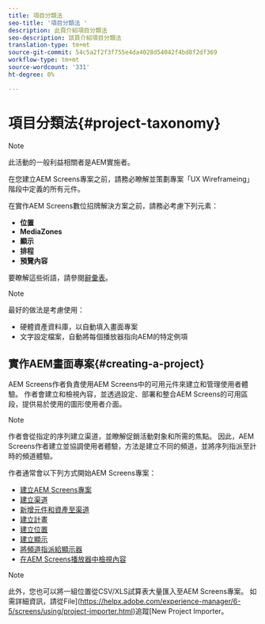 ```yaml
---
title: 項目分類法
seo-title: '項目分類法 '
description: 此頁介紹項目分類法
seo-description: 該頁介紹項目分類法
translation-type: tm+mt
source-git-commit: 54c5a2f2f3f755e4da4028d54042f4bd8f2df369
workflow-type: tm+mt
source-wordcount: '331'
ht-degree: 0%

---
```



# 項目分類法{#project-taxonomy}

>[!NOTE]
>
>此活動的一般利益相關者是AEM實施者。

在您建立AEM Screens專案之前，請務必瞭解並策劃專案「UX Wireframeing」階段中定義的所有元件。

在實作AEM Screens數位招牌解決方案之前，請務必考慮下列元素：

* **位置**
* **MediaZones**
* **顯示**
* **排程**
* **預覽內容**

要瞭解這些術語，請參閱[辭彙表](https://helpx.adobe.com/experience-manager/6-5/screens/using/screens-glossary.html)。

>[!NOTE]
>
>最好的做法是考慮使用：
>
>* 硬體資產資料庫，以自動填入畫面專案
>* 文字設定檔案，自動將每個播放器指向AEM的特定例項


## 實作AEM畫面專案{#creating-a-project}

AEM Screens作者負責使用AEM Screens中的可用元件來建立和管理使用者體驗。 作者會建立和檢視內容，並透過設定、部署和整合AEM Screens的可用區段，提供易於使用的圖形使用者介面。

>[!NOTE]
>
>作者會從指定的序列建立渠道，並瞭解促銷活動對象和所需的焦點。 因此，AEM Screens作者建立並協調使用者體驗，方法是建立不同的頻道，並將序列指派至計時的頻道體驗。

作者通常會以下列方式開始AEM Screens專案：

* [建立AEM Screens專案](https://helpx.adobe.com/experience-manager/6-5/screens/using/creating-a-screens-project.html)
* [建立渠道](https://helpx.adobe.com/experience-manager/6-5/screens/using/managing-channels.html)
* [新增元件和資產至渠道](https://helpx.adobe.com/experience-manager/6-5/screens/using/adding-components-to-a-channel.html)
* [建立計畫](https://helpx.adobe.com/experience-manager/6-5/screens/using/managing-schedules.html)
* [建立位置](https://helpx.adobe.com/experience-manager/6-5/screens/using/managing-locations.html)
* [建立顯示](https://helpx.adobe.com/experience-manager/6-5/screens/using/managing-displays.html)
* [將頻道指派給顯示器](https://helpx.adobe.com/experience-manager/6-5/screens/using/channel-assignment.html)
* [在AEM Screens播放器中檢視內容](https://helpx.adobe.com/experience-manager/6-5/screens/using/working-with-screens-player.html)

>[!NOTE]
>此外，您也可以將一組位置從CSV/XLS試算表大量匯入至AEM Screens專案。 如需詳細資訊，請從File](https://helpx.adobe.com/experience-manager/6-5/screens/using/project-importer.html)追蹤[New Project Importer。
